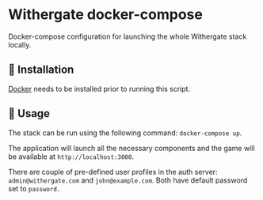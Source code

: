 # Withergate docker-compose

Docker-compose configuration for launching the whole Withergate stack locally.

## 🔧 Installation

[Docker](https://docs.docker.com/) needs to be installed prior to running this script.

## 🚦 Usage

The stack can be run using the following command: `docker-compose up`.

The application will launch all the necessary components and the game will be available at `http://localhost:3000`.

There are couple of pre-defined user profiles in the auth server: `admin@withergate.com` and `john@example.com`. Both have default password set to `password.`
